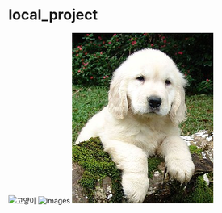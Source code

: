 # local_project
![고양이](https://www.google.com/url?sa=i&url=https%3A%2F%2Fwww.perfectpetinsurance.co.uk%2Fcat-insurance%2F&psig=AOvVaw1zjnRMSp0bomelI9a8tNxB&ust=1742625536159000&source=images&cd=vfe&opi=89978449&ved=0CBAQjRxqFwoTCJC98JHImowDFQAAAAAdAAAAABAE)
![images](https://github.com/user-attachments/assets/32f4c2ca-c04b-4392-aca8-dc4f574de176)
![강아지사진](https://github.com/kimminsu0519/local_project/blob/main/Golde33443.jpg)
